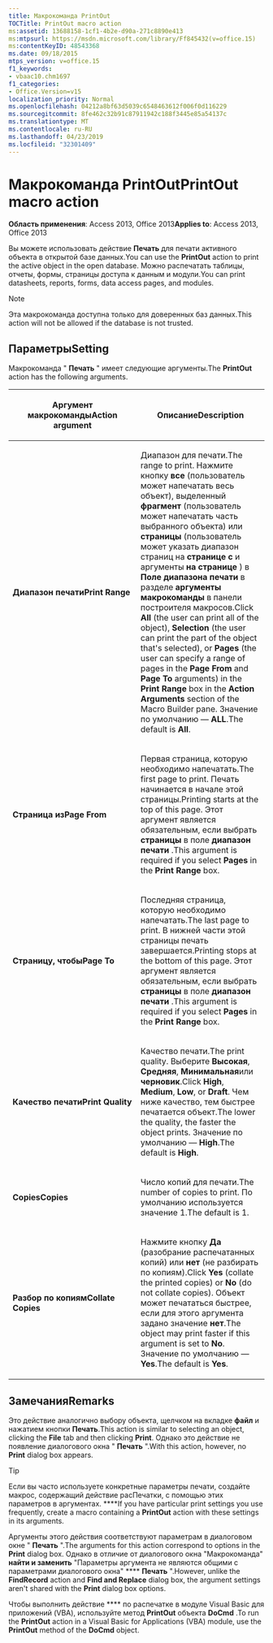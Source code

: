 ```yaml
---
title: Макрокоманда PrintOut
TOCTitle: PrintOut macro action
ms:assetid: 13688158-1cf1-4b2e-d90a-271c8890e413
ms:mtpsurl: https://msdn.microsoft.com/library/Ff845432(v=office.15)
ms:contentKeyID: 48543368
ms.date: 09/18/2015
mtps_version: v=office.15
f1_keywords:
- vbaac10.chm1697
f1_categories:
- Office.Version=v15
localization_priority: Normal
ms.openlocfilehash: 04212a8bf63d5039c6548463612f006f0d116229
ms.sourcegitcommit: 8fe462c32b91c87911942c188f3445e85a54137c
ms.translationtype: MT
ms.contentlocale: ru-RU
ms.lasthandoff: 04/23/2019
ms.locfileid: "32301409"
---
```

# <a name="printout-macro-action"></a><span data-ttu-id="925f6-102">Макрокоманда PrintOut</span><span class="sxs-lookup"><span data-stu-id="925f6-102">PrintOut macro action</span></span>

<span data-ttu-id="925f6-103">**Область применения**: Access 2013, Office 2013</span><span class="sxs-lookup"><span data-stu-id="925f6-103">**Applies to**: Access 2013, Office 2013</span></span>

<span data-ttu-id="925f6-104">Вы можете использовать действие **Печать** для печати активного объекта в открытой базе данных.</span><span class="sxs-lookup"><span data-stu-id="925f6-104">You can use the **PrintOut** action to print the active object in the open database.</span></span> <span data-ttu-id="925f6-105">Можно распечатать таблицы, отчеты, формы, страницы доступа к данным и модули.</span><span class="sxs-lookup"><span data-stu-id="925f6-105">You can print datasheets, reports, forms, data access pages, and modules.</span></span>

> [!NOTE]
> <span data-ttu-id="925f6-106">Эта макрокоманда доступна только для доверенных баз данных.</span><span class="sxs-lookup"><span data-stu-id="925f6-106">This action will not be allowed if the database is not trusted.</span></span> 

## <a name="setting"></a><span data-ttu-id="925f6-107">Параметры</span><span class="sxs-lookup"><span data-stu-id="925f6-107">Setting</span></span>

<span data-ttu-id="925f6-108">Макрокоманда " **Печать** " имеет следующие аргументы.</span><span class="sxs-lookup"><span data-stu-id="925f6-108">The **PrintOut** action has the following arguments.</span></span>

<table>
<colgroup>
<col style="width: 50%" />
<col style="width: 50%" />
</colgroup>
<thead>
<tr class="header">
<th><p><span data-ttu-id="925f6-109">Аргумент макрокоманды</span><span class="sxs-lookup"><span data-stu-id="925f6-109">Action argument</span></span></p></th>
<th><p><span data-ttu-id="925f6-110">Описание</span><span class="sxs-lookup"><span data-stu-id="925f6-110">Description</span></span></p></th>
</tr>
</thead>
<tbody>
<tr class="odd">
<td><p><span data-ttu-id="925f6-111"><strong>Диапазон печати</strong></span><span class="sxs-lookup"><span data-stu-id="925f6-111"><strong>Print Range</strong></span></span></p></td>
<td><p><span data-ttu-id="925f6-112">Диапазон для печати.</span><span class="sxs-lookup"><span data-stu-id="925f6-112">The range to print.</span></span> <span data-ttu-id="925f6-113">Нажмите кнопку <strong>все</strong> (пользователь может напечатать весь объект), выделенный <strong>фрагмент</strong> (пользователь может напечатать часть выбранного объекта) или <strong>страницы</strong> (пользователь может указать диапазон страниц на <strong>странице с</strong> и аргументы <strong>на странице</strong> ) в <strong> Поле диапазона печати</strong> в разделе <strong>аргументы макрокоманды</strong> в панели построителя макросов.</span><span class="sxs-lookup"><span data-stu-id="925f6-113">Click <strong>All</strong> (the user can print all of the object), <strong>Selection</strong> (the user can print the part of the object that's selected), or <strong>Pages</strong> (the user can specify a range of pages in the <strong>Page From</strong> and <strong>Page To</strong> arguments) in the <strong>Print Range</strong> box in the <strong>Action Arguments</strong> section of the Macro Builder pane.</span></span> <span data-ttu-id="925f6-114">Значение по умолчанию — <strong>ALL</strong>.</span><span class="sxs-lookup"><span data-stu-id="925f6-114">The default is <strong>All</strong>.</span></span></p></td>
</tr>
<tr class="even">
<td><p><span data-ttu-id="925f6-115"><strong>Страница из</strong></span><span class="sxs-lookup"><span data-stu-id="925f6-115"><strong>Page From</strong></span></span></p></td>
<td><p><span data-ttu-id="925f6-116">Первая страница, которую необходимо напечатать.</span><span class="sxs-lookup"><span data-stu-id="925f6-116">The first page to print.</span></span> <span data-ttu-id="925f6-117">Печать начинается в начале этой страницы.</span><span class="sxs-lookup"><span data-stu-id="925f6-117">Printing starts at the top of this page.</span></span> <span data-ttu-id="925f6-118">Этот аргумент является обязательным, если выбрать <strong>страницы</strong> в поле <strong>диапазон печати</strong> .</span><span class="sxs-lookup"><span data-stu-id="925f6-118">This argument is required if you select <strong>Pages</strong> in the <strong>Print Range</strong> box.</span></span></p></td>
</tr>
<tr class="odd">
<td><p><span data-ttu-id="925f6-119"><strong>Страницу, чтобы</strong></span><span class="sxs-lookup"><span data-stu-id="925f6-119"><strong>Page To</strong></span></span></p></td>
<td><p><span data-ttu-id="925f6-120">Последняя страница, которую необходимо напечатать.</span><span class="sxs-lookup"><span data-stu-id="925f6-120">The last page to print.</span></span> <span data-ttu-id="925f6-121">В нижней части этой страницы печать завершается.</span><span class="sxs-lookup"><span data-stu-id="925f6-121">Printing stops at the bottom of this page.</span></span> <span data-ttu-id="925f6-122">Этот аргумент является обязательным, если выбрать <strong>страницы</strong> в поле <strong>диапазон печати</strong> .</span><span class="sxs-lookup"><span data-stu-id="925f6-122">This argument is required if you select <strong>Pages</strong> in the <strong>Print Range</strong> box.</span></span></p></td>
</tr>
<tr class="even">
<td><p><span data-ttu-id="925f6-123"><strong>Качество печати</strong></span><span class="sxs-lookup"><span data-stu-id="925f6-123"><strong>Print Quality</strong></span></span></p></td>
<td><p><span data-ttu-id="925f6-124">Качество печати.</span><span class="sxs-lookup"><span data-stu-id="925f6-124">The print quality.</span></span> <span data-ttu-id="925f6-125">Выберите <strong>Высокая</strong>, <strong>Средняя</strong>, <strong>Минимальная</strong>или <strong>черновик</strong>.</span><span class="sxs-lookup"><span data-stu-id="925f6-125">Click <strong>High</strong>, <strong>Medium</strong>, <strong>Low</strong>, or <strong>Draft</strong>.</span></span> <span data-ttu-id="925f6-126">Чем ниже качество, тем быстрее печатается объект.</span><span class="sxs-lookup"><span data-stu-id="925f6-126">The lower the quality, the faster the object prints.</span></span> <span data-ttu-id="925f6-127">Значение по умолчанию — <strong>High</strong>.</span><span class="sxs-lookup"><span data-stu-id="925f6-127">The default is <strong>High</strong>.</span></span></p></td>
</tr>
<tr class="odd">
<td><p><span data-ttu-id="925f6-128"><strong>Copies</strong></span><span class="sxs-lookup"><span data-stu-id="925f6-128"><strong>Copies</strong></span></span></p></td>
<td><p><span data-ttu-id="925f6-129">Число копий для печати.</span><span class="sxs-lookup"><span data-stu-id="925f6-129">The number of copies to print.</span></span> <span data-ttu-id="925f6-130">По умолчанию используется значение 1.</span><span class="sxs-lookup"><span data-stu-id="925f6-130">The default is 1.</span></span></p></td>
</tr>
<tr class="even">
<td><p><span data-ttu-id="925f6-131"><strong>Разбор по копиям</strong></span><span class="sxs-lookup"><span data-stu-id="925f6-131"><strong>Collate Copies</strong></span></span></p></td>
<td><p><span data-ttu-id="925f6-132">Нажмите кнопку <strong>Да</strong> (разобрание распечатанных копий) или <strong>нет</strong> (не разбирать по копиям).</span><span class="sxs-lookup"><span data-stu-id="925f6-132">Click <strong>Yes</strong> (collate the printed copies) or <strong>No</strong> (do not collate copies).</span></span> <span data-ttu-id="925f6-133">Объект может печататься быстрее, если для этого аргумента задано значение <strong>нет</strong>.</span><span class="sxs-lookup"><span data-stu-id="925f6-133">The object may print faster if this argument is set to <strong>No</strong>.</span></span> <span data-ttu-id="925f6-134">Значение по умолчанию — <strong>Yes</strong>.</span><span class="sxs-lookup"><span data-stu-id="925f6-134">The default is <strong>Yes</strong>.</span></span></p></td>
</tr>
</tbody>
</table>


## <a name="remarks"></a><span data-ttu-id="925f6-135">Замечания</span><span class="sxs-lookup"><span data-stu-id="925f6-135">Remarks</span></span>

<span data-ttu-id="925f6-136">Это действие аналогично выбору объекта, щелчком на вкладке **файл** и нажатием кнопки **Печать**.</span><span class="sxs-lookup"><span data-stu-id="925f6-136">This action is similar to selecting an object, clicking the **File** tab and then clicking **Print**.</span></span> <span data-ttu-id="925f6-137">Однако это действие не появление диалогового окна " **Печать** ".</span><span class="sxs-lookup"><span data-stu-id="925f6-137">With this action, however, no **Print** dialog box appears.</span></span>

> [!TIP]
> <span data-ttu-id="925f6-138">Если вы часто используете конкретные параметры печати, создайте макрос, содержащий действие расПечатки, с помощью этих параметров в аргументах. \*\*\*\*</span><span class="sxs-lookup"><span data-stu-id="925f6-138">If you have particular print settings you use frequently, create a macro containing a **PrintOut** action with these settings in its arguments.</span></span>

<span data-ttu-id="925f6-139">Аргументы этого действия соответствуют параметрам в диалоговом окне " **Печать** ".</span><span class="sxs-lookup"><span data-stu-id="925f6-139">The arguments for this action correspond to options in the **Print** dialog box.</span></span> <span data-ttu-id="925f6-140">Однако в отличие от диалогового окна "Макрокоманда" **найти и заменить** "Параметры аргумента не являются общими с параметрами диалогового окна" \*\*\*\* **Печать** ".</span><span class="sxs-lookup"><span data-stu-id="925f6-140">However, unlike the **FindRecord** action and **Find and Replace** dialog box, the argument settings aren't shared with the **Print** dialog box options.</span></span>

<span data-ttu-id="925f6-141">Чтобы выполнить действие \*\*\*\* по распечатке в модуле Visual Basic для приложений (VBA), используйте метод **PrintOut** объекта **DoCmd** .</span><span class="sxs-lookup"><span data-stu-id="925f6-141">To run the **PrintOut** action in a Visual Basic for Applications (VBA) module, use the **PrintOut** method of the **DoCmd** object.</span></span>

